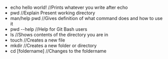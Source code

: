 * echo hello world!             //Prints whatever you write after echo
* pwd                           //Explain Present working directory
* man/help pwd                  //Gives definition of what command does and how to use it
* pwd --help                    //Help for Git Bash users
* ls                            //Shows contents of the directory you are in
* touch                         //Creates a new file
* mkdir                         //Creates a new folder or directory
* cd [foldername]               //Changes to the foldername
